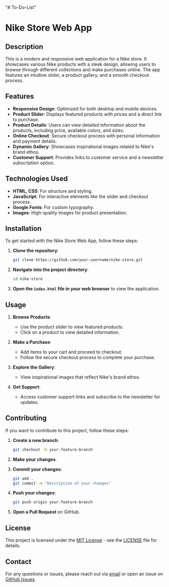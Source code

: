 "# To-Do-List" 
# Nike Store Web App

## Description

This is a modern and responsive web application for a Nike store. It showcases various Nike products with a sleek design, allowing users to browse through different collections and make purchases online. The app features an intuitive slider, a product gallery, and a smooth checkout process.

## Features

- **Responsive Design**: Optimized for both desktop and mobile devices.
- **Product Slider**: Displays featured products with prices and a direct link to purchase.
- **Product Details**: Users can view detailed information about the products, including price, available colors, and sizes.
- **Online Checkout**: Secure checkout process with personal information and payment details.
- **Dynamic Gallery**: Showcases inspirational images related to Nike's brand ethos.
- **Customer Support**: Provides links to customer service and a newsletter subscription option.

## Technologies Used

- **HTML, CSS**: For structure and styling.
- **JavaScript**: For interactive elements like the slider and checkout process.
- **Google Fonts**: For custom typography.
- **Images**: High-quality images for product presentation.

## Installation

To get started with the Nike Store Web App, follow these steps:

1. **Clone the repository**:
    ```bash
    git clone https://github.com/your-username/nike-store.git
    ```

2. **Navigate into the project directory**:
    ```bash
    cd nike-store
    ```

3. **Open the `index.html` file in your web browser** to view the application.

## Usage

1. **Browse Products**:
    - Use the product slider to view featured products.
    - Click on a product to view detailed information.

2. **Make a Purchase**:
    - Add items to your cart and proceed to checkout.
    - Follow the secure checkout process to complete your purchase.

3. **Explore the Gallery**:
    - View inspirational images that reflect Nike's brand ethos.

4. **Get Support**:
    - Access customer support links and subscribe to the newsletter for updates.

## Contributing

If you want to contribute to this project, follow these steps:

1. **Create a new branch**:
    ```bash
    git checkout -b your-feature-branch
    ```

2. **Make your changes**.

3. **Commit your changes**:
    ```bash
    git add .
    git commit -m "Description of your changes"
    ```

4. **Push your changes**:
    ```bash
    git push origin your-feature-branch
    ```

5. **Open a Pull Request** on GitHub.

## License

This project is licensed under the [MIT License](LICENSE) - see the [LICENSE](LICENSE) file for details.

## Contact

For any questions or issues, please reach out via [email](mailto:example@example.com) or open an issue on [GitHub Issues](https://github.com/your-username/nike-store/issues).
